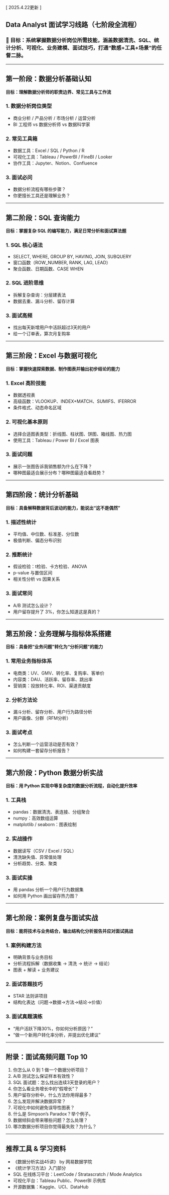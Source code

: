 [ 2025.4.22更新 ]

## Data Analyst 面试学习线路（七阶段全流程）

### 🎯 目标：系统掌握数据分析岗位所需技能，涵盖数据清洗、SQL、统计分析、可视化、业务建模、面试技巧，打通“数感+工具+场景”的任督二脉。

---

## 第一阶段：数据分析基础认知

**目标：理解数据分析师的职责边界、常见工具与工作流**

### 1. 数据分析岗位类型
- 商业分析 / 产品分析 / 市场分析 / 运营分析
- BI 工程师 vs 数据分析师 vs 数据科学家

### 2. 常见工具箱
- 数据工具：Excel / SQL / Python / R
- 可视化工具：Tableau / PowerBI / FineBI / Looker
- 协作工具：Jupyter、Notion、Confluence

### 3. 面试必问
- 数据分析流程有哪些步骤？
- 你更擅长工具还是理解业务？

---

## 第二阶段：SQL 查询能力

**目标：掌握复杂 SQL 的编写能力，满足日常分析和面试算法题**

### 1. SQL 核心语法
- SELECT, WHERE, GROUP BY, HAVING, JOIN, SUBQUERY
- 窗口函数（ROW_NUMBER, RANK, LAG, LEAD）
- 聚合函数、日期函数、CASE WHEN

### 2. SQL 进阶思维
- 拆解复杂查询：分层建表法
- 数据去重、漏斗分析、留存计算

### 3. 面试高频
- 找出每天新增用户中活跃超过3天的用户
- 给一个订单表，算次月复购率

---

## 第三阶段：Excel 与数据可视化

**目标：掌握快速探索数据、制作图表并输出初步结论的能力**

### 1. Excel 高阶技能
- 数据透视表
- 高级函数：VLOOKUP、INDEX+MATCH、SUMIFS、IFERROR
- 条件格式、动态命名区域

### 2. 可视化基本原则
- 选择合适图表类型：折线图、柱状图、饼图、箱线图、热力图
- 使用工具：Tableau / Power BI / Excel 图表

### 3. 面试问题
- 展示一张图告诉我销售额为什么在下降？
- 哪种图最适合展示分布？哪种图最适合看趋势？

---

## 第四阶段：统计分析基础

**目标：具备解释数据背后波动的能力，能说出“这不是偶然”**

### 1. 描述性统计
- 平均值、中位数、标准差、分位数
- 极值判断、偏态分布识别

### 2. 推断统计
- 假设检验：t检验、卡方检验、ANOVA
- p-value 与置信区间
- 相关性分析 vs 因果关系

### 3. 面试常问
- A/B 测试怎么设计？
- 用户留存提升了 3%，你怎么知道这是真的？

---

## 第五阶段：业务理解与指标体系搭建

**目标：具备把“业务问题”转化为“分析问题”的能力**

### 1. 常用业务指标体系
- 电商类：UV、GMV、转化率、复购率、客单价
- 内容类：DAU、活跃率、留存率、跳出率
- 营销类：投放转化率、ROI、渠道贡献度

### 2. 分析方法论
- 漏斗分析、留存分析、用户行为路径分析
- 用户画像、分群（RFM分析）

### 3. 面试考点
- 怎么判断一个运营活动是否有效？
- 如何构建一套留存分析报告？

---

## 第六阶段：Python 数据分析实战

**目标：用 Python 实现中等复杂度的数据分析流程，自动化提升效率**

### 1. 工具栈
- pandas：数据清洗、表连接、分组聚合
- numpy：高效数组运算
- matplotlib / seaborn：图表绘制

### 2. 实战操作
- 数据读写（CSV / Excel / SQL）
- 清洗缺失值、异常值处理
- 分析趋势、分类、聚类

### 3. 面试实操
- 用 pandas 分析一个用户行为数据集
- 如何用 Python 画出留存热力图？

---

## 第七阶段：案例复盘与面试实战

**目标：能将技术与业务结合，输出结构化分析报告并应对面试挑战**

### 1. 案例构建方法
- 明确背景与业务目标
- 分析流程拆解（数据收集 → 清洗 → 统计 → 结论）
- 图表 + 解读 + 业务建议

### 2. 面试答题技巧
- STAR 法则讲项目
- 结构化表达（问题→数据→方法→结论→价值）

### 3. 面试真题演练
- “用户活跃下降30%，你如何分析原因？”
- “做一个新用户转化率分析，并提出优化建议”

---

## 附录：面试高频问题 Top 10

1. 你怎么从 0 到 1 做一个数据分析项目？
2. A/B 测试怎么保证样本有效性？
3. SQL 面试题：怎么找出连续3天登录的用户？
4. 你怎么看业务增长中的“假增长”？
5. 用户留存分析中，什么方法你用得最多？
6. 怎么发现并解决数据异常？
7. 可视化中如何避免误导性图表？
8. 什么是 Simpson’s Paradox？举个例子。
9. 数据倾斜会带来哪些问题？怎么处理？
10. 哪次数据分析项目你觉得最失败？为什么？

---

## 推荐工具 & 学习资料

- 《数据分析实战45讲》 by 网易数据学院
- 《统计学习方法》入门部分
- SQL 在线练习平台：LeetCode / Stratascratch / Mode Analytics
- 可视化平台：Tableau Public、PowerBI 示例库
- 开源数据集：Kaggle、UCI、DataHub
